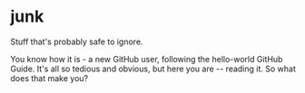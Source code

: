 # junk
Stuff that's probably safe to ignore.

You know how it is - a new GitHub user, following the hello-world GitHub Guide.  It's all so tedious and obvious, but here you are -- reading it.  So what does that make you?
